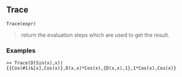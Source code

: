 ## Trace

```
Trace(expr)
```

> return the evaluation steps which are used to get the result.
 
### Examples
```
>> Trace(D(Sin(x),x))
{{Cos(#1)&[x],Cos(x)},D(x,x)*Cos(x),{D(x,x),1},1*Cos(x),Cos(x)}
```
